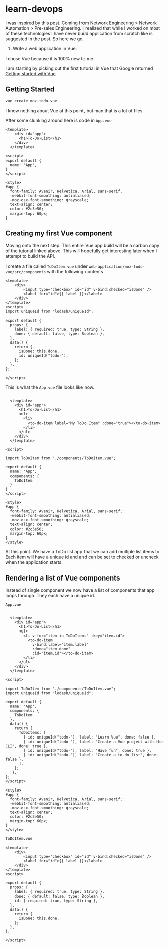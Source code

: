 # learn-devops

I was inspired by this [post](https://www.reddit.com/r/devops/comments/14hl4ha/comment/jpcampc/?utm_source=share&utm_medium=web2x&context=3). Coming from Network Engineering > Network Automation > Pre-sales Engineering. I realized that while I worked on most of these technologies I have never build application from scratch like is suggested in the post. So here we go.

1. Write a web application in Vue.

I chose Vue because it is 100% new to me.

I am starting by picking out the first tutorial in Vue that Google returned [Getting started with Vue](https://developer.mozilla.org/en-US/docs/Learn/Tools_and_testing/Client-side_JavaScript_frameworks/Vue_getting_started)

## Getting Started

```shell
vue create moz-todo-vue
```

I know nothing about Vue at this point, but man that is a lot of files. 

After some clunking around here is code in `App.vue`

```Vue
<template>
    <div id="app">
      <h1>To-Do-List</h1>
    </div>
  </template>

<script>
export default {
  name: 'App',
}
</script>

<style>
#app {
  font-family: Avenir, Helvetica, Arial, sans-serif;
  -webkit-font-smoothing: antialiased;
  -moz-osx-font-smoothing: grayscale;
  text-align: center;
  color: #2c3e50;
  margin-top: 60px;
}
```

## Creating my first Vue component

Moving onto the next step. This entire Vue app build will be a carbon copy of the tutorial linked above. This will hopefully get interesting later when I attempt to build the API.

I create a file called `ToDoItem.vue` under `web-application/moz-todo-vue/src/components` with the following contents

```vue
<template>
    <div>
        <input type="checkbox" id="id" v-bind:checked="isDone" />
        <label for="id">{{ label }}</label>
    </div>
</template>
<script>
import uniqueId from "lodash/uniqueId";

export default {
  props: {
    label: { required: true, type: String },
    done: { default: false, type: Boolean },
  },
  data() {
    return {
      isDone: this.done,
      id: uniqueId("todo-"),
    };
  },
};

</script>
```

This is what the `App.vue` file looks like now.

```vue

  <template>
    <div id="app">
      <h1>To-Do-List</h1>
      <ul>
        <li>
          <to-do-item label="My ToDo Item" :done="true"></to-do-item>
        </li>
      </ul>
    </div>
  </template>

<script>

import ToDoItem from "./components/ToDoItem.vue";

export default {
  name: 'App',
  components: {
    ToDoItem
  }
}
</script>

<style>
#app {
  font-family: Avenir, Helvetica, Arial, sans-serif;
  -webkit-font-smoothing: antialiased;
  -moz-osx-font-smoothing: grayscale;
  text-align: center;
  color: #2c3e50;
  margin-top: 60px;
}
</style>
```

At this point. We have a ToDo list app that we can add multiple list items to. Each item will have a unique id and and can be
set to checked or uncheck when the application starts.

## Rendering a list of Vue components

Instead of single component we now have a list of components that app loops through. They each have a unique id.

`App.vue`

```vue

  <template>
    <div id="app">
      <h1>To-Do-List</h1>
      <ul>
        <li v-for="item in ToDoItems" :key="item.id">
          <to-do-item 
            v-bind:label="item.label" 
            :done="item.done"
            :id="item.id"></to-do-item>
        </li>
      </ul>
    </div>
  </template>

<script>

import ToDoItem from "./components/ToDoItem.vue";
import uniqueId from "lodash/uniqueId";

export default {
  name: 'App',
  components: {
    ToDoItem
  },
  data() {
    return {
      ToDoItems: [
        { id: uniqueId("todo-"), label: "Learn Vue", done: false },
        { id: uniqueId("todo-"), label: "Create a Vue project with the CLI", done: true },
        { id: uniqueId("todo-"), label: "Have fun", done: true },
        { id: uniqueId("todo-"), label: "Create a to-do list", done: false },
      ],
    };
   },
};
</script>

<style>
#app {
  font-family: Avenir, Helvetica, Arial, sans-serif;
  -webkit-font-smoothing: antialiased;
  -moz-osx-font-smoothing: grayscale;
  text-align: center;
  color: #2c3e50;
  margin-top: 60px;
}
</style>
```

`ToDoItem.vue`

```vue
<template>
    <div>
        <input type="checkbox" id="id" v-bind:checked="isDone" />
        <label for="id">{{ label }}</label>
    </div>
</template>
<script>

export default {
  props: {
    label: { required: true, type: String },
    done: { default: false, type: Boolean },
    id: { required: true, type: String },
  },
  data() {
    return {
      isDone: this.done,
    };
  },
};

</script>
```